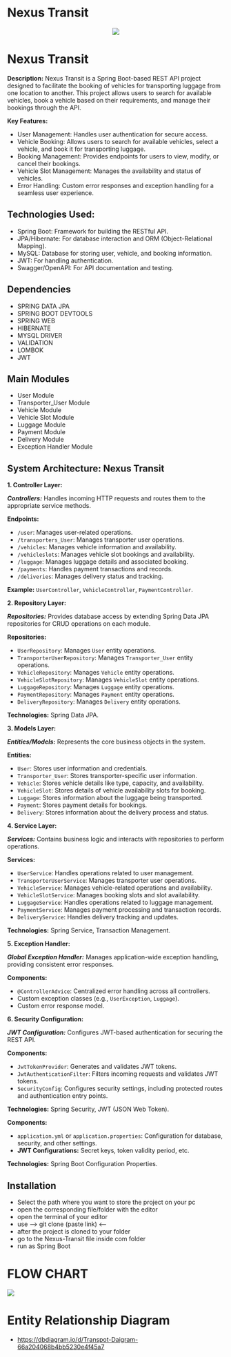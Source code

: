 # Nexus Transit

<p align="center">
    <img src="Image/Logo.png" />
<!--     <img src="https://user-images.githubusercontent.com/107456964/220406389-20f8b8d8-ac28-4c2a-b5ed-95f6e1d9afa0.jpg"> -->
</p>  

# Nexus Transit

 **Description:**
Nexus Transit is a Spring Boot-based REST API project designed to facilitate the booking of vehicles for transporting luggage from one location to another. This project allows users to search for available vehicles, book a vehicle based on their requirements, and manage their bookings through the API.

**Key Features:**
- User Management: Handles user authentication for secure access.
- Vehicle Booking: Allows users to search for available vehicles, select a vehicle, and book it for transporting luggage.
- Booking Management: Provides endpoints for users to view, modify, or cancel their bookings.
- Vehicle Slot Management: Manages the availability and status of vehicles.
- Error Handling: Custom error responses and exception handling for a seamless user experience.

## Technologies Used:
- Spring Boot: Framework for building the RESTful API.
- JPA/Hibernate: For database interaction and ORM (Object-Relational Mapping).
- MySQL: Database for storing user, vehicle, and booking information.
- JWT: For handling authentication.
- Swagger/OpenAPI: For API documentation and testing.
<!-- - SWAGGER UI -->

## Dependencies
- SPRING DATA JPA
- SPRING BOOT DEVTOOLS
- SPRING WEB
- HIBERNATE
- MYSQL DRIVER
- VALIDATION
- LOMBOK
- JWT

## Main Modules
- User Module
- Transporter_User Module
- Vehicle Module
- Vehicle Slot Module
- Luggage Module 
- Payment Module
- Delivery Module
- Exception Handler Module

## System Architecture: Nexus Transit

**1. Controller Layer:**

***Controllers:***
Handles incoming HTTP requests and routes them to the appropriate service methods.

**Endpoints:**
- `/user`: Manages user-related operations.
- `/transporters_User`: Manages transporter user operations.
- `/vehicles`: Manages vehicle information and availability.
- `/vehicleslots`: Manages vehicle slot bookings and availability.
- `/luggage`: Manages luggage details and associated booking.
- `/payments`: Handles payment transactions and records.
- `/deliveries`: Manages delivery status and tracking.

**Example:** `UserController`, `VehicleController`, `PaymentController`.

**2. Repository Layer:**

***Repositories:***
Provides database access by extending Spring Data JPA repositories for CRUD operations on each module.

**Repositories:**
- `UserRepository`: Manages `User` entity operations.
- `TransporterUserRepository`: Manages `Transporter_User` entity operations.
- `VehicleRepository`: Manages `Vehicle` entity operations.
- `VehicleSlotRepository`: Manages `VehicleSlot` entity operations.
- `LuggageRepository`: Manages `Luggage` entity operations.
- `PaymentRepository`: Manages `Payment` entity operations.
- `DeliveryRepository`: Manages `Delivery` entity operations.

**Technologies:** Spring Data JPA.

**3. Models Layer:**

***Entities/Models:***
Represents the core business objects in the system.

**Entities:**
- `User`: Stores user information and credentials.
- `Transporter_User`: Stores transporter-specific user information.
- `Vehicle`: Stores vehicle details like type, capacity, and availability.
- `VehicleSlot`: Stores details of vehicle availability slots for booking.
- `Luggage`: Stores information about the luggage being transported.
- `Payment`: Stores payment details for bookings.
- `Delivery`: Stores information about the delivery process and status.

**4. Service Layer:**

***Services:***
Contains business logic and interacts with repositories to perform operations.

**Services:**
- `UserService`: Handles operations related to user management.
- `TransporterUserService`: Manages transporter user operations.
- `VehicleService`: Manages vehicle-related operations and availability.
- `VehicleSlotService`: Manages booking slots and slot availability.
- `LuggageService`: Handles operations related to luggage management.
- `PaymentService`: Manages payment processing and transaction records.
- `DeliveryService`: Handles delivery tracking and updates.

**Technologies:** Spring Service, Transaction Management.

**5. Exception Handler:**

***Global Exception Handler:***
Manages application-wide exception handling, providing consistent error responses.

**Components:**
- `@ControllerAdvice`: Centralized error handling across all controllers.
- Custom exception classes (e.g., `UserException`, `Luggage`).
- Custom error response model.

**6. Security Configuration:**

***JWT Configuration:***
Configures JWT-based authentication for securing the REST API.

**Components:**
- `JwtTokenProvider`: Generates and validates JWT tokens.
- `JwtAuthenticationFilter`: Filters incoming requests and validates JWT tokens.
- `SecurityConfig`: Configures security settings, including protected routes and authentication entry points.

**Technologies:** Spring Security, JWT (JSON Web Token).

**Components:**
- `application.yml` or `application.properties`: Configuration for database, security, and other settings.
- **JWT Configurations:** Secret keys, token validity period, etc.

**Technologies:** Spring Boot Configuration Properties.



## Installation
<!--- copy this https://github.com/sunnylalwani41/Your_Door_Food_REST_API.git -->
- Select the path where you want to store the project on your pc
- open the corresponding file/folder with the editor
- open the terminal of your editor
- use  --> git clone (paste link) <-- 
- after the project is cloned to your folder
- go to the Nexus-Transit file inside com folder
- run as Spring Boot

# FLOW CHART

<img src="Image/flow chart.png" />
<!-- ![FlowChartYourDoorFood](https://user-images.githubusercontent.com/107456964/220468355-2e96143c-3811-433b-ae7a-a7f97d00fa53.jpg) -->

# Entity Relationship Diagram
- https://dbdiagram.io/d/Transpot-Daigram-66a204068b4bb5230e4f45a7
